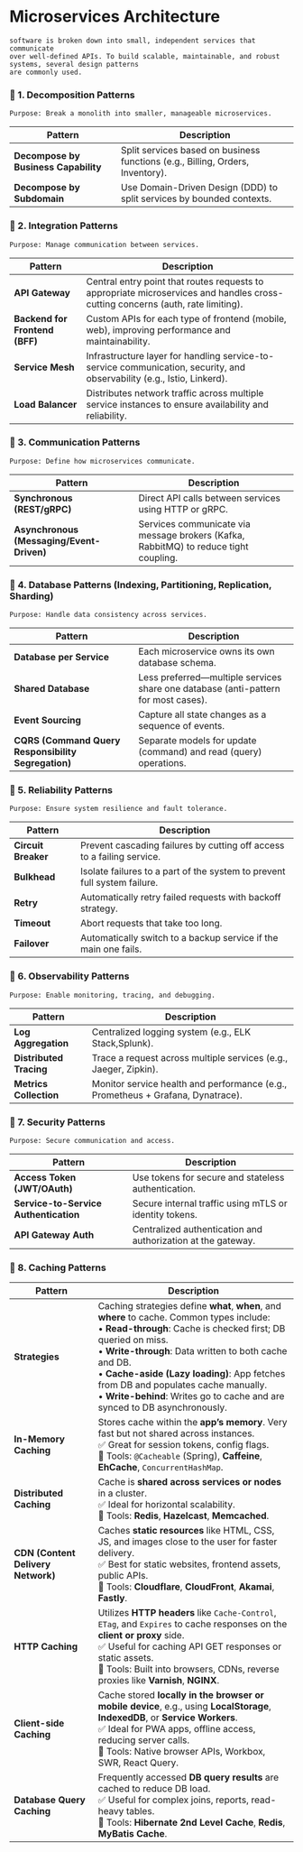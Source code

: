 # Microservices Architecture
    software is broken down into small, independent services that communicate 
    over well-defined APIs. To build scalable, maintainable, and robust systems, several design patterns 
    are commonly used.

### 🧱 1. Decomposition Patterns
    Purpose: Break a monolith into smaller, manageable microservices.
| Pattern                              | Description                                                                    |
| ------------------------------------ | ------------------------------------------------------------------------------ |
| **Decompose by Business Capability** | Split services based on business functions (e.g., Billing, Orders, Inventory). |
| **Decompose by Subdomain**           | Use Domain-Driven Design (DDD) to split services by bounded contexts.          |

### 🔁 2. Integration Patterns
    Purpose: Manage communication between services.
| Pattern                        | Description                                                                                                                    |
|--------------------------------|--------------------------------------------------------------------------------------------------------------------------------|
| **API Gateway**                | Central entry point that routes requests to appropriate microservices and handles cross-cutting concerns (auth, rate limiting). |
| **Backend for Frontend (BFF)** | Custom APIs for each type of frontend (mobile, web), improving performance and maintainability.                                |
| **Service Mesh**               | Infrastructure layer for handling service-to-service communication, security, and observability (e.g., Istio, Linkerd).        |
| **Load Balancer** 	            | Distributes network traffic across multiple service instances to ensure availability and reliability.                          |

### 📡 3. Communication Patterns
    Purpose: Define how microservices communicate.

| Pattern                                   | Description                                                                          |
| ----------------------------------------- | ------------------------------------------------------------------------------------ |
| **Synchronous (REST/gRPC)**               | Direct API calls between services using HTTP or gRPC.                                |
| **Asynchronous (Messaging/Event-Driven)** | Services communicate via message brokers (Kafka, RabbitMQ) to reduce tight coupling. |


### 💾 4. Database Patterns (Indexing, Partitioning, Replication, Sharding)
    Purpose: Handle data consistency across services.

| Pattern                                             | Description                                                                        |
| --------------------------------------------------- | ---------------------------------------------------------------------------------- |
| **Database per Service**                            | Each microservice owns its own database schema.                                    |
| **Shared Database**                                 | Less preferred—multiple services share one database (anti-pattern for most cases). |
| **Event Sourcing**                                  | Capture all state changes as a sequence of events.                                 |
| **CQRS (Command Query Responsibility Segregation)** | Separate models for update (command) and read (query) operations.                  |


### 🔄 5. Reliability Patterns
    Purpose: Ensure system resilience and fault tolerance.
| Pattern             | Description                                                              |
| ------------------- | ------------------------------------------------------------------------ |
| **Circuit Breaker** | Prevent cascading failures by cutting off access to a failing service.   |
| **Bulkhead**        | Isolate failures to a part of the system to prevent full system failure. |
| **Retry**           | Automatically retry failed requests with backoff strategy.               |
| **Timeout**         | Abort requests that take too long.                                       |
| **Failover**        | Automatically switch to a backup service if the main one fails.          |

### 🧩 6. Observability Patterns
    Purpose: Enable monitoring, tracing, and debugging.
| Pattern                 | Description                                                                     |
| ----------------------- |---------------------------------------------------------------------------------|
| **Log Aggregation**     | Centralized logging system (e.g., ELK Stack,Splunk).                            |
| **Distributed Tracing** | Trace a request across multiple services (e.g., Jaeger, Zipkin).                |
| **Metrics Collection**  | Monitor service health and performance (e.g., Prometheus + Grafana, Dynatrace). |

### 🔐 7. Security Patterns
    Purpose: Secure communication and access.
| Pattern                               | Description                                                  |
| ------------------------------------- | ------------------------------------------------------------ |
| **Access Token (JWT/OAuth)**          | Use tokens for secure and stateless authentication.          |
| **Service-to-Service Authentication** | Secure internal traffic using mTLS or identity tokens.       |
| **API Gateway Auth**                  | Centralized authentication and authorization at the gateway. |

### 🔐 8. Caching Patterns

| **Pattern**                        | **Description**                                                                                                                                                                                                                                                                                                                                                                                 |
| ---------------------------------- | ----------------------------------------------------------------------------------------------------------------------------------------------------------------------------------------------------------------------------------------------------------------------------------------------------------------------------------------------------------------------------------------------- |
| **Strategies**                     | Caching strategies define **what**, **when**, and **where** to cache. Common types include:<br>• **Read-through**: Cache is checked first; DB queried on miss.<br>• **Write-through**: Data written to both cache and DB.<br>• **Cache-aside (Lazy loading)**: App fetches from DB and populates cache manually.<br>• **Write-behind**: Writes go to cache and are synced to DB asynchronously. |
| **In-Memory Caching**              | Stores cache within the **app’s memory**. Very fast but not shared across instances.<br>✅ Great for session tokens, config flags.<br>🔧 Tools: `@Cacheable` (Spring), **Caffeine**, **EhCache**, `ConcurrentHashMap`.                                                                                                                                                                           |
| **Distributed Caching**            | Cache is **shared across services or nodes** in a cluster.<br>✅ Ideal for horizontal scalability.<br>🔧 Tools: **Redis**, **Hazelcast**, **Memcached**.                                                                                                                                                                                                                                         |
| **CDN (Content Delivery Network)** | Caches **static resources** like HTML, CSS, JS, and images close to the user for faster delivery.<br>✅ Best for static websites, frontend assets, public APIs.<br>🔧 Tools: **Cloudflare**, **CloudFront**, **Akamai**, **Fastly**.                                                                                                                                                             |
| **HTTP Caching**                   | Utilizes **HTTP headers** like `Cache-Control`, `ETag`, and `Expires` to cache responses on the **client or proxy** side.<br>✅ Useful for caching API GET responses or static assets.<br>🔧 Tools: Built into browsers, CDNs, reverse proxies like **Varnish**, **NGINX**.                                                                                                                      |
| **Client-side Caching**            | Cache stored **locally in the browser or mobile device**, e.g., using **LocalStorage**, **IndexedDB**, or **Service Workers**.<br>✅ Ideal for PWA apps, offline access, reducing server calls.<br>🔧 Tools: Native browser APIs, Workbox, SWR, React Query.                                                                                                                                     |
| **Database Query Caching**         | Frequently accessed **DB query results** are cached to reduce DB load.<br>✅ Useful for complex joins, reports, read-heavy tables.<br>🔧 Tools: **Hibernate 2nd Level Cache**, **Redis**, **MyBatis Cache**.                                                                                                                                                                                     |









